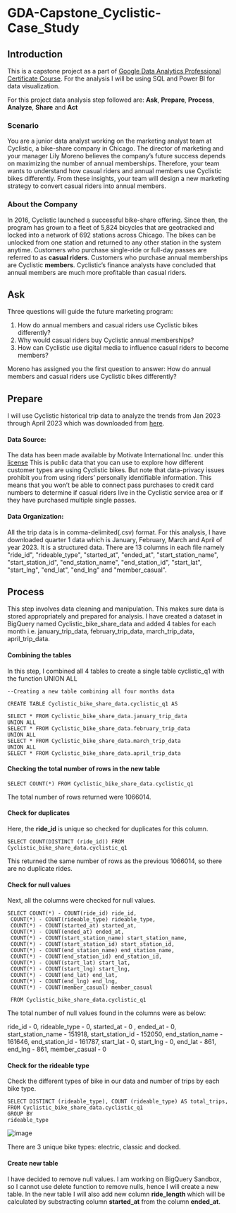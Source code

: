 # GDA-Capstone_Cyclistic-Case_Study

## Introduction 
This is a capstone project as a part of [Google Data Analytics Professional Certificate Course](https://www.coursera.org/professional-certificates/google-data-analytics). For the analysis I will be using SQL and Power BI for data visualization.

For this project data analysis step followed are: **Ask**, **Prepare**, **Process**, **Analyze**, **Share** and **Act**

### Scenario
You are a junior data analyst working on the marketing analyst team at Cyclistic, a bike-share company in Chicago. The director of marketing and your manager Lily Moreno believes the company’s future success depends on maximizing the number of annual memberships. Therefore, your team wants to understand how casual riders and annual members use Cyclistic bikes differently. From these insights, your team will design a new marketing strategy to convert casual riders into annual members.

### About the Company
In 2016, Cyclistic launched a successful bike-share offering. Since then, the program has grown to a fleet of 5,824 bicycles that are geotracked and locked into a network of 692 stations across Chicago. 
The bikes can be unlocked from one station and returned to any other station in the system anytime.
Customers who purchase single-ride or full-day passes are referred to as **casual riders**.
Customers who purchase annual memberships are Cyclistic **members**.
Cyclistic’s finance analysts have concluded that annual members are much more profitable than casual riders.


## Ask
Three questions will guide the future marketing program:

1. How do annual members and casual riders use Cyclistic bikes differently?
2. Why would casual riders buy Cyclistic annual memberships?
3. How can Cyclistic use digital media to influence casual riders to become members?

Moreno has assigned you the first question to answer: How do annual members and casual riders use Cyclistic bikes differently? 

## Prepare
I will use Cyclistic historical trip data to analyze the trends from Jan 2023 through April 2023 which was downloaded from [here](https://divvy-tripdata.s3.amazonaws.com/index.html). 
#### Data Source: 
The data has been made available by Motivate International Inc. under this [license](https://divvybikes.com/data-license-agreement) This is public data that you can use to explore how different customer types are using Cyclistic bikes. But note that data-privacy issues prohibit you from using riders’ personally identifiable information. This means that you won’t be able to connect pass purchases to credit card numbers to determine if casual riders live in the Cyclistic service area or if they have purchased multiple single passes.

#### Data Organization: 
All the trip data is in comma-delimited(.csv) format.
For this analysis, I have downloaded quarter 1 data which is January, February, March and April of year 2023.
It is a structured data. There are 13 columns in each file namely "ride_id", "rideable_type", "started_at", "ended_at", "start_station_name", "start_station_id", "end_station_name", "end_station_id", "start_lat", "start_lng", "end_lat", "end_lng" and "member_casual".

## Process
This step involves data cleaning and manipulation. This makes sure data is stored appropriately and prepared for analysis. 
I have created a dataset in BigQuery named Cyclistic_bike_share_data and added 4 tables for each month i.e. january_trip_data, february_trip_data, march_trip_data, april_trip_data.

#### Combining the tables
In this step, I combined all 4 tables to create a single table cyclistic_q1 with the function UNION ALL

```
--Creating a new table combining all four months data

CREATE TABLE Cyclistic_bike_share_data.cyclistic_q1 AS 

SELECT * FROM Cyclistic_bike_share_data.january_trip_data
UNION ALL
SELECT * FROM Cyclistic_bike_share_data.february_trip_data
UNION ALL
SELECT * FROM Cyclistic_bike_share_data.march_trip_data
UNION ALL
SELECT * FROM Cyclistic_bike_share_data.april_trip_data

```
#### Checking the total number of rows in the new table

```
SELECT COUNT(*) FROM Cyclistic_bike_share_data.cyclistic_q1 
```
The total number of rows returned were 1066014. 

#### Check for duplicates
Here, the __ride_id__ is unique so checked for duplicates for this column. 

```
SELECT COUNT(DISTINCT (ride_id)) FROM Cyclistic_bike_share_data.cyclistic_q1 
```
This returned the same number of rows as the previous 1066014, so there are no duplicate rides.

#### Check for null values

Next, all the columns were checked for null values. 

```
SELECT COUNT(*) - COUNT(ride_id) ride_id,
 COUNT(*) - COUNT(rideable_type) rideable_type,
 COUNT(*) - COUNT(started_at) started_at,
 COUNT(*) - COUNT(ended_at) ended_at,
 COUNT(*) - COUNT(start_station_name) start_station_name,
 COUNT(*) - COUNT(start_station_id) start_station_id,
 COUNT(*) - COUNT(end_station_name) end_station_name,
 COUNT(*) - COUNT(end_station_id) end_station_id,
 COUNT(*) - COUNT(start_lat) start_lat,
 COUNT(*) - COUNT(start_lng) start_lng,
 COUNT(*) - COUNT(end_lat) end_lat,
 COUNT(*) - COUNT(end_lng) end_lng,
 COUNT(*) - COUNT(member_casual) member_casual 
 
 FROM Cyclistic_bike_share_data.cyclistic_q1
```
The total number of null values found in the columns were as below:

ride_id - 0,
rideable_type - 0,
started_at - 0 ,
ended_at - 0,
start_station_name - 151918,
start_station_id - 152050,
end_station_name - 161646,
end_station_id - 161787,
start_lat - 0,
start_lng - 0,
end_lat - 861,
end_lng - 861,
member_casual - 0

#### Check for the rideable type
Check the different types of bike in our data and number of trips by each bike type. 

```
SELECT DISTINCT (rideable_type), COUNT (rideable_type) AS total_trips,
FROM Cyclistic_bike_share_data.cyclistic_q1
GROUP BY
rideable_type
```
![image](https://github.com/deepika-wadhawa/GDA-Capstone_Cyclistic-Case_Study/assets/157010535/0958ccda-3909-4e56-99cb-93ba52c25589)

There are 3 unique bike types: electric, classic and docked. 

#### Create new table 
I have decided to remove null values. 
I am working on BigQuery Sandbox, so I cannot use delete function to remove nulls, hence I will create a new table.
In the new table I will also add new column __ride_length__ which will be calculated by substracting column __started_at__ from the column __ended_at__. 
